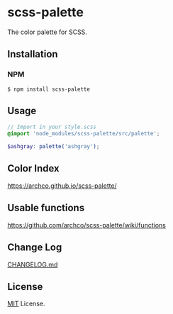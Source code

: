 # scss-palette
The color palette for SCSS.

## Installation
### NPM
```shell
$ npm install scss-palette
```
## Usage
```scss
// Import in your style.scss
@import 'node_modules/scss-palette/src/palette';

$ashgray: palette('ashgray');
```

## Color Index
https://archco.github.io/scss-palette/

## Usable functions
https://github.com/archco/scss-palette/wiki/functions

## Change Log
[CHANGELOG.md](https://github.com/archco/scss-palette/blob/master/README.md)

## License
[MIT](https://github.com/archco/scss-palette/blob/master/LICENSE) License.
